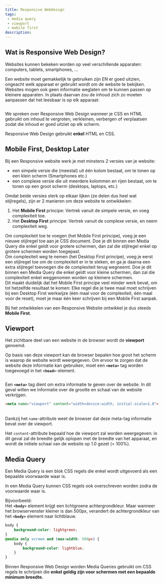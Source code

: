 ```yaml
---
title: Responsive Webdesign
tags: 
 - media query
 - viewport
 - mobile first
description:
---
```



## Wat is Responsive Web Design?

Websites kunnen bekeken worden op veel verschillende apparaten: computers, tablets, smartphones, …

Een website moet gemakkelijk te gebruiken zijn EN er goed uitzien, ongeacht welk apparaat er gebruikt wordt om de website te bekijken. Websites mogen ook geen informatie weglaten om te kunnen passen op kleinere apparaten. In plaats daarvan zou de inhoud zich zo moeten aanpassen dat het leesbaar is op elk apparaat:

<img src="{{ site.baseurl }}/assets/img/layout-1.png" alt="" style="height: auto; max-width: 100%">

We spreken over Responsive Web Design wanneer je CSS en HTML gebruikt om inhoud te vergroten, verkleinen, verbergen of verplaatsen zodat die inhoud er goed uitziet op elk scherm.

Responsive Web Design gebruikt **enkel** HTML en CSS.

## Mobile First, Desktop Later

Bij een Responsive website werk je met minstens 2 versies van je website:
 - een simpele versie die (meestal) uit één kolom bestaat, om te tonen op een klein scherm (Smartphones etc.)
 - een complexe versie die uit meerdere kolommen en rijen bestaat, om te tonen op een groot scherm (desktops, laptops, etc.)

Omdat beide versies sterk op elkaar lijken (ze delen dus heel wat stijlregels), zijn er 2 manieren om deze website te ontwikkelen:
 1. Het **Mobile First** principe: Vertrek vanuit de simpele versie, en voeg complexiteit toe.
 2. Het **Desktop First** principe: Vertrek vanuit de complexe versie, en neem complexiteit weg.

Om complexiteit toe te voegen (het Mobile First principe), voeg je een nieuwe stijlregel toe aan je CSS document. Doe je dit binnen een Media Query die enkel geldt voor grotere schermen, dan zal die stijlregel enkel op grotere schermen worden toegepast.\
Om complexiteit weg te nemen (het Desktop First principe), voeg je eerst een stijlregel toe om de complexiteit er in te steken, en ga je daarna een extra stijlregel toevoegen die de complexiteit terug wegneemt. Doe je dit binnen een Media Query die enkel geldt voor kleine schermen, dan zal die complexiteit enkel weggenomen worden op kleinere schermen.\
Dit maakt duidelijk dat het Mobile First principe veel minder werk bevat, om tot hetzelfde resultaat te komen: Elke regel die je twee maal moet schrijven bij een Desktop First werkwijze (één maal voor de complexiteit, één maal voor de reset), moet je maar één keer schrijven bij een Mobile First aanpak.

Bij het ontwikkelen van een Responsive Website ontwikkel je dus steeds **Mobile First**. 

## Viewport

Het zichtbare deel van een website in de browser wordt de **viewport** genoemd. 

Op basis van deze viewport kan de browser bepalen hoe groot het scherm is waarop de website wordt weergegeven. Om ervoor te zorgen dat de website deze informatie kan gebruiken, moet een **`<meta>`** tag worden toegevoegd in het **`<head>`**-element.


<img src="{{ site.baseurl }}/assets/img/layout-2.png" alt="" style="height: auto; max-width: 100%">

Een **`<meta>`** tag dient om extra informatie te geven over de website. In dit geval willen we informatie over de grootte en schaal van de website verkrijgen.


```html
<meta name="viewport" content="width=device-width, initial-scale=1.0">
```
\
Dankzij het `name`-attribute weet de browser dat deze meta-tag informatie bevat over de viewport. 

Het `content`-attribute bepaald hoe de viewport zal worden weergegeven: in dit geval zal de breedte gelijk oplopen met de breedte van het apparaat, en wordt de initiele schaal van de website op 1.0 gezet (= 100%).


## Media Query

Een Media Query is een blok CSS regels die enkel wordt uitgevoerd als een bepaalde voorwaarde waar is.

In een Media Query kunnen CSS regels ook overschreven worden zodra de voorwaarde waar is. 

Bijvoorbeeld:  \
Het **`<body>`** element krijgt een lichtgroene achtergrondkleur. Maar wanneer het browservenster kleiner is dan 500px, verandert de achtergrondkleur van het **`<body>`** element naar lichtblauw.


```css
body {
    background-color: lightgreen;
}
@media only screen and (max-width: 500px) {
    body {
        background-color: lightblue;
    }
}
```


Binnen Responsive Web Design worden Media Queries gebruikt om CSS regels te schrijven die **enkel geldig zijn voor schermen met een bepaalde minimum breedte.**
